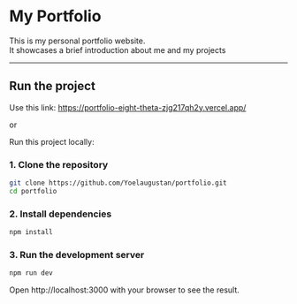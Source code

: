 # My Portfolio

This is my personal portfolio website.  
It showcases a brief introduction about me and my projects

---

## Run the project
Use this link:
https://portfolio-eight-theta-zjg217qh2y.vercel.app/

or 

Run this project locally:

### 1. Clone the repository
```bash
git clone https://github.com/Yoelaugustan/portfolio.git
cd portfolio
```

### 2. Install dependencies
```bash
npm install
```

### 3. Run the development server
```bash
npm run dev
```

Open http://localhost:3000 with your browser to see the result.


